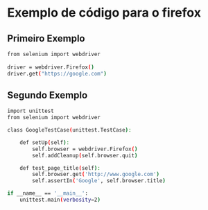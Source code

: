# Exemplo de código para o firefox

## Primeiro Exemplo

```bash 
from selenium import webdriver
 
driver = webdriver.Firefox()
driver.get("https://google.com")
```

## Segundo Exemplo

```bash 
import unittest
from selenium import webdriver

class GoogleTestCase(unittest.TestCase):

    def setUp(self):
        self.browser = webdriver.Firefox()
        self.addCleanup(self.browser.quit)

    def test_page_title(self):
        self.browser.get('http://www.google.com')
        self.assertIn('Google', self.browser.title)

if __name__ == '__main__':
    unittest.main(verbosity=2)

```